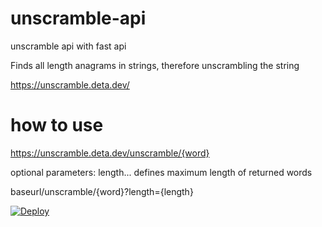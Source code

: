 # unscramble-api
unscramble api with fast api

Finds all length anagrams in strings, therefore unscrambling the string

https://unscramble.deta.dev/ 

# how to use

https://unscramble.deta.dev/unscramble/{word} 

optional parameters: length... defines maximum length of returned words

baseurl/unscramble/{word}?length={length}

[![Deploy](https://button.deta.dev/1/svg)](https://go.deta.dev/deploy)
